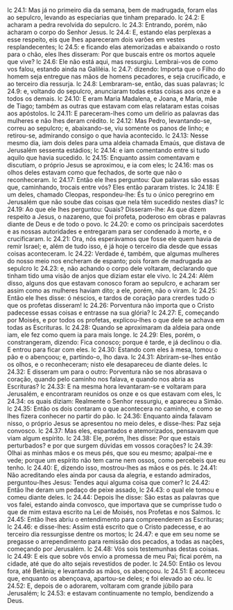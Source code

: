 lc 24.1: Mas já no primeiro dia da semana, bem de madrugada, foram elas ao sepulcro, levando as especiarias que tinham preparado.
lc 24.2: E acharam a pedra revolvida do sepulcro.
lc 24.3: Entrando, porém, não acharam o corpo do Senhor Jesus.
lc 24.4: E, estando elas perplexas a esse respeito, eis que lhes apareceram dois varões em vestes resplandecentes;
lc 24.5: e ficando elas atemorizadas e abaixando o rosto para o chão, eles lhes disseram: Por que buscais entre os mortos aquele que vive?
lc 24.6: Ele não está aqui, mas ressurgiu. Lembrai-vos de como vos falou, estando ainda na Galiléia.
lc 24.7: dizendo: Importa que o Filho do homem seja entregue nas mãos de homens pecadores, e seja crucificado, e ao terceiro dia ressurja.
lc 24.8: Lembraram-se, então, das suas palavras;
lc 24.9: e, voltando do sepulcro, anunciaram todas estas coisas aos onze e a todos os demais.
lc 24.10: E eram Maria Madalena, e Joana, e Maria, mãe de Tiago; também as outras que estavam com elas relataram estas coisas aos apóstolos.
lc 24.11: E pareceram-lhes como um delírio as palavras das mulheres e não lhes deram crédito.
lc 24.12: Mas Pedro, levantando-se, correu ao sepulcro; e, abaixando-se, viu somente os panos de linho; e retirou-se, admirando consigo o que havia acontecido.
lc 24.13: Nesse mesmo dia, iam dois deles para uma aldeia chamada Emaús, que distava de Jerusalém sessenta estádios;
lc 24.14: e iam comentando entre si tudo aquilo que havia sucedido.
lc 24.15: Enquanto assim comentavam e discutiam, o próprio Jesus se aproximou, e ia com eles;
lc 24.16: mas os olhos deles estavam como que fechados, de sorte que não o reconheceram.
lc 24.17: Então ele lhes perguntou: Que palavras são essas que, caminhando, trocais entre vós? Eles então pararam tristes.
lc 24.18: E um deles, chamado Cleopas, respondeu-lhe: És tu o único peregrino em Jerusalém que não soube das coisas que nela têm sucedido nestes dias?
lc 24.19: Ao que ele lhes perguntou: Quais? Disseram-lhe: As que dizem respeito a Jesus, o nazareno, que foi profeta, poderoso em obras e palavras diante de Deus e de todo o povo.
lc 24.20: e como os principais sacerdotes e as nossas autoridades e entregaram para ser condenado à morte, e o crucificaram.
lc 24.21: Ora, nós esperávamos que fosse ele quem havia de remir Israel; e, além de tudo isso, é já hoje o terceiro dia desde que essas coisas aconteceram.
lc 24.22: Verdade é, também, que algumas mulheres do nosso meio nos encheram de espanto; pois foram de madrugada ao sepulcro
lc 24.23: e, não achando o corpo dele voltaram, declarando que tinham tido uma visão de anjos que diziam estar ele vivo.
lc 24.24: Além disso, alguns dos que estavam conosco foram ao sepulcro, e acharam ser assim como as mulheres haviam dito; a ele, porém, não o viram.
lc 24.25: Então ele lhes disse: ó néscios, e tardos de coração para crerdes tudo o que os profetas disseram!
lc 24.26: Porventura não importa que o Cristo padecesse essas coisas e entrasse na sua glória?
lc 24.27: E, começando por Moisés, e por todos os profetas, explicou-lhes o que dele se achava em todas as Escrituras.
lc 24.28: Quando se aproximaram da aldeia para onde iam, ele fez como quem ia para mais longe.
lc 24.29: Eles, porém, o constrangeram, dizendo: Fica conosco; porque é tarde, e já declinou o dia. E entrou para ficar com eles.
lc 24.30: Estando com eles à mesa, tomou o pão e o abençoou; e, partindo-o, lho dava.
lc 24.31: Abriram-se-lhes então os olhos, e o reconheceram; nisto ele desapareceu de diante deles.
lc 24.32: E disseram um para o outro: Porventura não se nos abrasava o coração, quando pelo caminho nos falava, e quando nos abria as Escrituras?
lc 24.33: E na mesma hora levantaram-se e voltaram para Jerusalém, e encontraram reunidos os onze e os que estavam com eles,
lc 24.34: os quais diziam: Realmente o Senhor ressurgiu, e apareceu a Simão.
lc 24.35: Então os dois contaram o que acontecera no caminho, e como se lhes fizera conhecer no partir do pão.
lc 24.36: Enquanto ainda falavam nisso, o próprio Jesus se apresentou no meio deles, e disse-lhes: Paz seja convosco.
lc 24.37: Mas eles, espantados e atemorizados, pensavam que viam algum espírito.
lc 24.38: Ele, porém, lhes disse: Por que estais perturbados? e por que surgem dúvidas em vossos corações?
lc 24.39: Olhai as minhas mãos e os meus pés, que sou eu mesmo; apalpai-me e vede; porque um espírito não tem carne nem ossos, como percebeis que eu tenho.
lc 24.40: E, dizendo isso, mostrou-lhes as mãos e os pés.
lc 24.41: Não acreditando eles ainda por causa da alegria, e estando admirados, perguntou-lhes Jesus: Tendes aqui alguma coisa que comer?
lc 24.42: Então lhe deram um pedaço de peixe assado,
lc 24.43: o qual ele tomou e comeu diante deles.
lc 24.44: Depois lhe disse: São estas as palavras que vos falei, estando ainda convosco, que importava que se cumprisse tudo o que de mim estava escrito na Lei de Moisés, nos Profetas e nos Salmos.
lc 24.45: Então lhes abriu o entendimento para compreenderem as Escrituras;
lc 24.46: e disse-lhes: Assim está escrito que o Cristo padecesse, e ao terceiro dia ressurgisse dentre os mortos;
lc 24.47: e que em seu nome se pregasse o arrependimento para remissão dos pecados, a todas as nações, começando por Jerusalém.
lc 24.48: Vós sois testemunhas destas coisas.
lc 24.49: E eis que sobre vós envio a promessa de meu Pai; ficai porém, na cidade, até que do alto sejais revestidos de poder.
lc 24.50: Então os levou fora, até Betânia; e levantando as mãos, os abençoou.
lc 24.51: E aconteceu que, enquanto os abençoava, apartou-se deles; e foi elevado ao céu.
lc 24.52: E, depois de o adorarem, voltaram com grande júbilo para Jerusalém;
lc 24.53: e estavam continuamente no templo, bendizendo a Deus.
